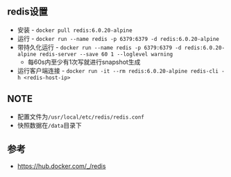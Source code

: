 ## redis设置
* 安装 - ```docker pull redis:6.0.20-alpine```
* 运行 - ```docker run --name redis -p 6379:6379 -d redis:6.0.20-alpine```
* 带持久化运行 - ```docker run --name redis -p 6379:6379 -d redis:6.0.20-alpine redis-server --save 60 1 --loglevel warning```
  * 每60s内至少有1次写就进行snapshot生成
* 运行客户端连接 - ```docker run -it --rm redis:6.0.20-alpine redis-cli -h <redis-host-ip>```

## NOTE
* 配置文件为```/usr/local/etc/redis/redis.conf```
* 快照数据在```/data```目录下

## 参考
* https://hub.docker.com/_/redis

